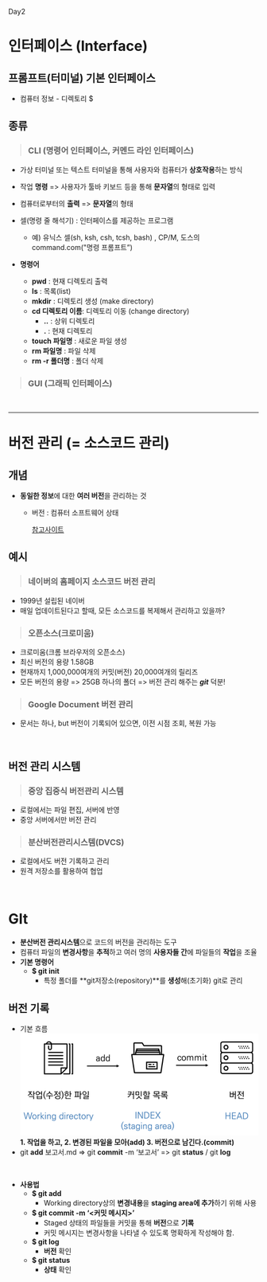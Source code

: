 Day2 
# **인터페이스 (Interface)**

## 프롬프트(터미널) 기본 인터페이스 
- 컴퓨터 정보 - 디렉토리 $

## **종류**

> ###  **CLI** (명령어 인터페이스, 커멘드 라인 인터페이스)
- 가상 터미널 또는 텍스트 터미널을 통해 사용자와 컴퓨터가 **상호작용**하는 방식
- 작업 **명령** => 사용자가 툴바 키보드 등을 통해 **문자열**의 형태로 입력
- 컴퓨터로부터의 **출력** => **문자열**의 형태
- 셀(명령 줄 해석기) : 인터페이스를 제공하는 프로그램 
    - 예) 유닉스 셀(sh, ksh, csh, tcsh, bash) , CP/M, 도스의 command.com("명령 프롬프트”)

- **명령어**
    - **pwd** : 현재 디렉토리 출력
    - **ls** : 목록(list)
    - **mkdir** : 디렉토리 생성 (make directory)
    - **cd 디렉토리 이름**: 디렉토리 이동 (change directory)
        - **..** : 상위 디렉토리
        - **.** : 현재 디렉토리
    - **touch 파일명** : 새로운 파일 생성
    - **rm 파일명** : 파일 삭제
    - **rm -r 폴더명** : 폴더 삭제 

> ### **GUI** (그래픽 인터페이스)
<br/>

---


# **버전 관리** (= 소스코드 관리)
## 개념
- **동일한 정보**에 대한 **여러 버전**을 관리하는 것
    - 버전 : 컴퓨터 소프트웨어 상태
        
        [참고사이트](https://www.google.com/url?q=https://en.wikipedia.org/wiki/Version_control&sa=D&source=apps-viewer-frontend&ust=1672215127636396&usg=AOvVaw25LYqyUl1KKqZ8J0WMJrB0&hl=ko)

## 예시
> ### 네이버의 홈페이지 소스코드 버전 관리
- 1999년 설립된 네이버
- 매일 업데이트된다고 할때, 모든 소스코드를 복제해서 관리하고 있을까?

> ###  오픈소스(크로미움)
- 크로미움(크롬 브라우저의 오픈소스)
- 최신 버전의 용량 1.58GB
- 현재까지 1,000,000여개의 커밋(버전) 20,000여개의 릴리즈
- 모든 버전의 용량 => 25GB 하나의 폴더 => 버전 관리 해주는 ***git*** 덕분!

> ### Google Document 버전 관리
- 문서는 하나, but 버전이 기록되어 있으면, 이전 시점 조회, 복원 가능

<br/>

## 버전 관리 시스템

> ### 중앙 집중식 버전관리 시스템
- 로컬에서는 파일 편집, 서버에 반영
- 중앙 서버에서만 버전 관리

> ### **분산버전관리시스템(DVCS)**
- 로컬에서도 버전 기록하고 관리
- 원격 저장소를 활용하여 협업

<br/>

# **GIt**
- **분산버전 관리시스템**으로 코드의 버전을 관리하는 도구
- 컴퓨터 파일의 **변경사항**을 **추적**하고 여러 명의 **사용자들 간**에 파일들의 **작업**을 조율
- **기본 명령어**
    - **$ git init**
        - 특정 폴더를 **git저장소(repository)**를 **생성**해(초기화) git로 관리

## **버전 기록** 
- 기본 흐름
![image](1.png)
**1. 작업을 하고, 2. 변경된 파일을 모아(add) 3. 버전으로 남긴다.(commit)**
- git **add** 보고서.md => git **commit** -m ‘보고서’ => git **status** / git **log**

<br/>

- **사용법**
    - **$ git add <file>** 
        - Working directory상의 **변경내용**을 **staging area에 추가**하기 위해 사용
    - **$ git commit -m ‘<커밋 메시지>’**
        - Staged 상태의 파일들을 커밋을 통해 **버전**으로 **기록**
        - 커밋 메시지는 변경사항을 나타낼 수 있도록 명확하게 작성해야 함.
    - **$ git log**
        - **버전** 확인
    - **$ git status**
        - **상태** 확인
        